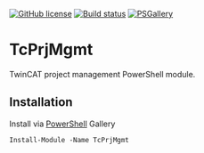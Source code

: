 [![GitHub license](https://img.shields.io/github/license/Naereen/StrapDown.js.svg)](https://github.com/ahuca/TcPrjMgmt/blob/main/LICENSE)
[![Build status](https://ci.appveyor.com/api/projects/status/github/ahuca/TcPrjMgmt?svg=true)](https://ci.appveyor.com/project/ahuca/tcprjmgmt)
[![PSGallery](https://img.shields.io/powershellgallery/v/TcPrjMgmt)](https://www.powershellgallery.com/packages/TcPrjMgmt)

# TcPrjMgmt

TwinCAT project management PowerShell module.

## Installation

Install via [PowerShell](https://www.powershellgallery.com/packages/TcPrjMgmt) Gallery

`Install-Module -Name TcPrjMgmt`
